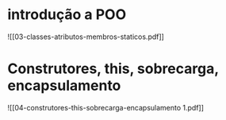 
# introdução a POO
![[03-classes-atributos-membros-staticos.pdf]]


# Construtores, this, sobrecarga, encapsulamento
![[04-construtores-this-sobrecarga-encapsulamento 1.pdf]]
